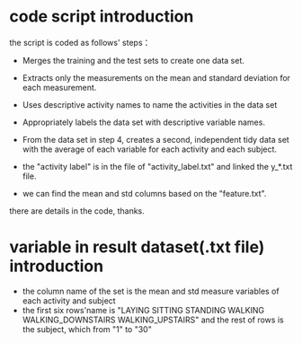 # code script introduction
the script is coded as follows' steps：
* Merges the training and the test sets to create one data set.
* Extracts only the measurements on the mean and standard deviation for each measurement. 
* Uses descriptive activity names to name the activities in the data set
* Appropriately labels the data set with descriptive variable names. 
* From the data set in step 4, creates a second, independent tidy data set with the average of each variable for each activity and each subject.

* the "activity label" is in the file of "activity_label.txt" and linked the y_*.txt file.
* we can find the mean and std columns based on the "feature.txt".

there are details in the code, thanks.

# variable in result dataset(.txt file) introduction

* the column name of the set is the mean and std measure variables of each activity and subject
* the first six rows'name is "LAYING SITTING STANDING WALKING WALKING_DOWNSTAIRS WALKING_UPSTAIRS"
  and the rest of rows is the subject, which from "1" to "30"
